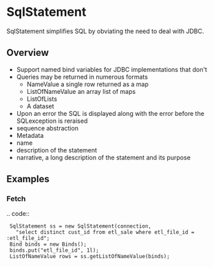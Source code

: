 # SqlStatement
  SqlStatement simplifies SQL by obviating the need to deal with JDBC.

## Overview
- Support named bind variables for JDBC implementations that don't
- Queries may be returned in numerous formats
  - NameValue a single row returned as a map
  - ListOfNameValue an array list of maps
  - ListOfLists
  - A dataset
- Upon an error the SQL is displayed along with the error before
         the SQLexception is reraised
- sequence abstraction
- Metadata
 - name
 - description of the statement
 - narrative, a long description of the statement and its purpose


## Examples

### Fetch

.. code::  

     SqlStatement ss = new SqlStatement(connection,
       "select distinct cust_id from etl_sale where etl_file_id = :etl_file_id";
     Bind binds = new Binds();
     binds.put("etl_file_id", 1l);
     ListOfNameValue rows = ss.getListOfNameValue(binds);
 